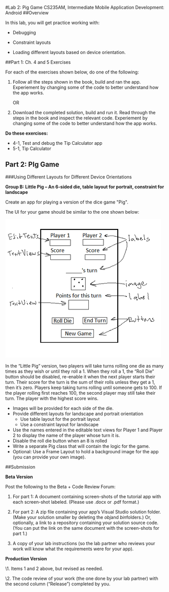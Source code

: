 #Lab 2: Pig Game
CS235AM, Intermediate Mobile Application Development: Android
##Overview

In this lab, you will get practice working with:

- Debugging

- Constraint layouts

- Loading different layouts based on device orientation.  


##Part 1: Ch. 4 and 5 Exercises  

For each of the exercises shown below, do one of the following:

1. Follow all the steps shown in the book, build and ran the app. Experiement by changing some of the code to better understand how the app works.  

   OR

2. Download the completed solution, build and run it. Read through the steps in the book and inspect the relevant code. Experiement by changing some of the code to better understand how the app works.

**Do these exercises:**

- 4-1, Test and debug the Tip Calculator app
- 5-1, Tip Calculator

## Part 2: PIg Game  

###Using Different Layouts for Different Device Orientations   

**Group B: Little Pig – An 6-sided die, table layout for portrait, constraint for landscape**

Create an app for playing a version of the dice game "Pig". 

The UI for your game should be similar to the one shown below:

![Pig game portrait layout](PigUILayout.png)

In the “Little Pig” version, two players will take turns rolling one die as many times as they wish or until they roll a 1. When they roll a 1, the “Roll Die” button should be disabled, re-enable it when the next player starts their turn. Their score for the turn is the sum of their rolls unless they get a 1, then it’s zero. Players keep taking turns rolling until someone gets to 100. If the player rolling first reaches 100, the second player may still take their turn. The player with the highest score wins.

- Images will be provided for each side of the die.
- Provide different layouts for landscape and portrait orientation
  - Use table layout for the portrait layout
  - Use a constraint layout for landscape
- Use the names entered in the editable text views for Player 1 and Player 2 to display the name of the player whose turn it is.
- Disable the roll die button when an 8 is rolled
- Write a separate Pig class that will contain the logic for the game.
- Optional: Use a Frame Layout to hold a background image for the app (you can provide your own image).



##Submission

**Beta Version**

Post the following to the Beta + Code Review Forum:

1)    For part 1: A document containing screen-shots of the tutorial app with each screen-shot labeled. (Please use .docx or .pdf format.)

2)   For part 2: A zip file containing your app’s Visual Studio solution folder. (Make your solution smaller by deleting the *obj*and *bin*folders.)
Or, optionally, a link to a repository containing your solution source code. (You can put the link on the same document with the screen-shots for part 1.)

3)   A copy of your lab instructions (so the lab partner who reviews your work will know what the requirements were for your app).  

**Production Version**

\1.    Items 1 and 2 above, but revised as needed.

\2.    The code review of your work (the one done by your lab partner) with the second column (“Release”) completed by you.